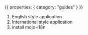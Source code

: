{{
  properties: {
    category: "guides"
  }
}}

1. English style application
2. International style application
3. install mojo-i18n

<!--
- best practices
- handling errors
- handling different UI
-->